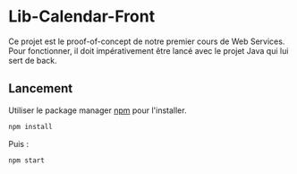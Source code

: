 # Lib-Calendar-Front

Ce projet est le proof-of-concept de notre premier cours de Web Services. Pour fonctionner, il doit impérativement être lancé avec le projet Java qui lui sert de back.

## Lancement

Utiliser le package manager [npm](https://www.npmjs.com/) pour l'installer.

```typescript
npm install
```

Puis : 

```typescript
npm start
```
